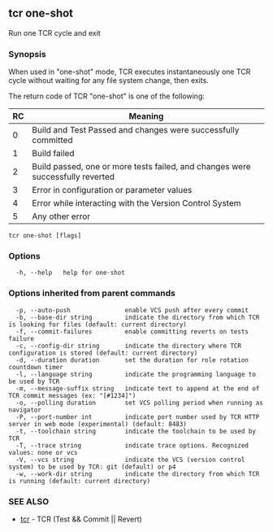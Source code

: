## tcr one-shot

Run one TCR cycle and exit

### Synopsis


When used in "one-shot" mode, TCR executes instantaneously one TCR cycle without waiting
for any file system change, then exits.

The return code of TCR "one-shot" is one of the following:

| RC  | Meaning                                                                        |
|-----|--------------------------------------------------------------------------------|
| 0   | Build and Test Passed and changes were successfully committed                  |
| 1   | Build failed                                                                   |
| 2   | Build passed, one or more tests failed, and changes were successfully reverted |
| 3   | Error in configuration or parameter values                                     |
| 4   | Error while interacting with the Version Control System                        |
| 5   | Any other error                                                                |


```
tcr one-shot [flags]
```

### Options

```
  -h, --help   help for one-shot
```

### Options inherited from parent commands

```
  -p, --auto-push               enable VCS push after every commit
  -b, --base-dir string         indicate the directory from which TCR is looking for files (default: current directory)
  -f, --commit-failures         enable committing reverts on tests failure
  -c, --config-dir string       indicate the directory where TCR configuration is stored (default: current directory)
  -d, --duration duration       set the duration for role rotation countdown timer
  -l, --language string         indicate the programming language to be used by TCR
  -m, --message-suffix string   indicate text to append at the end of TCR commit messages (ex: "[#1234]")
  -o, --polling duration        set VCS polling period when running as navigator
  -P, --port-number int         indicate port number used by TCR HTTP server in web mode (experimental) (default: 8483)
  -t, --toolchain string        indicate the toolchain to be used by TCR
  -T, --trace string            indicate trace options. Recognized values: none or vcs
  -V, --vcs string              indicate the VCS (version control system) to be used by TCR: git (default) or p4
  -w, --work-dir string         indicate the directory from which TCR is running (default: current directory)
```

### SEE ALSO

* [tcr](tcr.md)	 - TCR (Test && Commit || Revert)


